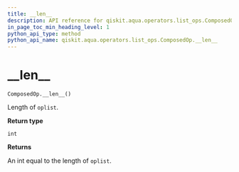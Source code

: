 ```yaml
---
title: __len__
description: API reference for qiskit.aqua.operators.list_ops.ComposedOp.__len__
in_page_toc_min_heading_level: 1
python_api_type: method
python_api_name: qiskit.aqua.operators.list_ops.ComposedOp.__len__
---
```


# \_\_len\_\_

<span id="qiskit.aqua.operators.list_ops.ComposedOp.__len__" />

`ComposedOp.__len__()`

Length of `oplist`.

**Return type**

`int`

**Returns**

An int equal to the length of `oplist`.


